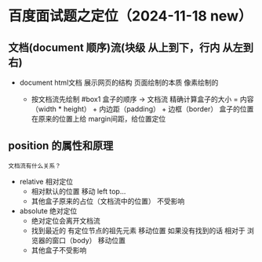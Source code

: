 # 百度面试题之定位（2024-11-18 new）

## 文档(document 顺序)流(块级 从上到下，行内 从左到右)
- document html文档
    展示网页的结构
    页面绘制的本质 像素绘制的 
    
   - 按文档流先绘制 #box1
        盒子的顺序 -> 文档流
        精确计算盒子的大小 = 内容（width * height） + 内边距（padding） + 边框（border）
        盒子的位置 在原来的位置上给 margin间距，给位置定位

## position 的属性和原理
    文档流有什么关系？
   - relative 相对定位
       - 相对默认的位置 移动 left top... 
       - 其他盒子原来的占位（文档流中的位置） 不受影响
   - absolute 绝对定位
       - 绝对定位会离开文档流
       - 找到最近的 有定位节点的祖先元素 移动位置
            如果没有找到的话 相对于 浏览器的窗口（body） 移动位置
       - 其他盒子不受影响 